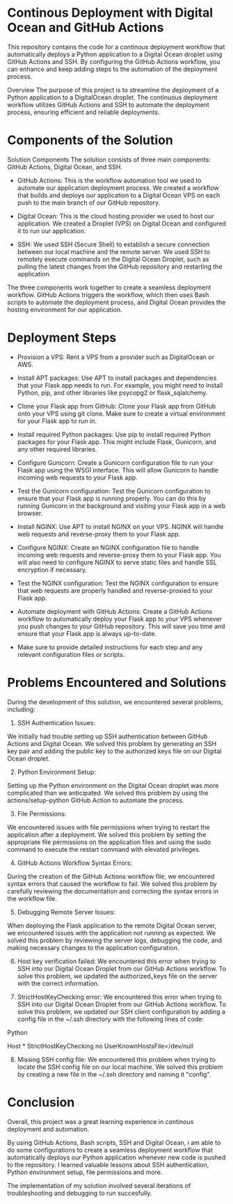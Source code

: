 # Continous Deployment with Digital Ocean and GitHub Actions
This repository contains the code for a continous deployment workflow that automatically deploys a Python application to a Digital Ocean droplet using GitHub Actions and SSH. By configuring the GitHub Actions workflow, you can enhance and keep adding steps to the automation of the deployment process.

Overview
The purpose of this project is to streamline the deployment of a Python application to a DigitalOcean droplet. The continuous deployment workflow utilizes GitHub Actions and SSH to automate the deployment process, ensuring efficient and reliable deployments.

# Components of the Solution

Solution Components
The solution consists of three main components: GitHub Actions, Digital Ocean, and SSH.

- GitHub Actions: This is the workflow automation tool we used to automate our application deployment process. We created a workflow that builds and deploys our application to a Digital Ocean VPS on each push to the main branch of our GitHub repository.

- Digital Ocean: This is the cloud hosting provider we used to host our application. We created a Droplet (VPS) on Digital Ocean and configured it to run our application.

- SSH: We used SSH (Secure Shell) to establish a secure connection between our local machine and the remote server. We used SSH to remotely execute commands on the Digital Ocean Droplet, such as pulling the latest changes from the GitHub repository and restarting the application.

The three components work together to create a seamless deployment workflow. GitHub Actions triggers the workflow, which then uses Bash scripts to automate the deployment process, and Digital Ocean provides the hosting environment for our application.

# Deployment Steps
- Provision a VPS: Rent a VPS from a provider such as DigitalOcean or AWS.

- Install APT packages: Use APT to install packages and dependencies that your Flask app needs to run. For example, you might need to install Python, pip, and other libraries like psycopg2 or flask_sqlalchemy.

- Clone your Flask app from GitHub: Clone your Flask app from GitHub onto your VPS using git clone. Make sure to create a virtual environment for your Flask app to run in.

- Install required Python packages: Use pip to install required Python packages for your Flask app. This might include Flask, Gunicorn, and any other required libraries.

- Configure Gunicorn: Create a Gunicorn configuration file to run your Flask app using the WSGI interface. This will allow Gunicorn to handle incoming web requests to your Flask app.

- Test the Gunicorn configuration: Test the Gunicorn configuration to ensure that your Flask app is running properly. You can do this by running Gunicorn in the background and visiting your Flask app in a web browser.

- Install NGINX: Use APT to install NGINX on your VPS. NGINX will handle web requests and reverse-proxy them to your Flask app.

- Configure NGINX: Create an NGINX configuration file to handle incoming web requests and reverse-proxy them to your Flask app. You will also need to configure NGINX to serve static files and handle SSL encryption if necessary.

- Test the NGINX configuration: Test the NGINX configuration to ensure that web requests are properly handled and reverse-proxied to your Flask app.

- Automate deployment with GitHub Actions: Create a GitHub Actions workflow to automatically deploy your Flask app to your VPS whenever you push changes to your GitHub repository. This will save you time and ensure that your Flask app is always up-to-date.

- Make sure to provide detailed instructions for each step and any relevant configuration files or scripts.

# Problems Encountered and Solutions
During the development of this solution, we encountered several problems, including:

1. SSH Authentication Issues: 

We initially had trouble setting up SSH authentication between GitHub Actions and Digital Ocean. We solved this problem by generating an SSH key pair and adding the public key to the authorized keys file on our Digital Ocean droplet.

2. Python Environment Setup: 

Setting up the Python environment on the Digital Ocean droplet was more complicated than we anticipated. We solved this problem by using the actions/setup-python GitHub Action to automate the process.

3. File Permissions: 

We encountered issues with file permissions when trying to restart the application after a deployment. We solved this problem by setting the appropriate file permissions on the application files and using the sudo command to execute the restart command with elevated privileges.

4. GitHub Actions Workflow Syntax Errors:

During the creation of the GitHub Actions workflow file, we encountered syntax errors that caused the workflow to fail. We solved this problem by carefully reviewing the documentation and correcting the syntax errors in the workflow file.

5. Debugging Remote Server Issues:

When deploying the Flask application to the remote Digital Ocean server, we encountered issues with the application not running as expected. We solved this problem by reviewing the server logs, debugging the code, and making necessary changes to the application configuration.

6. Host key verification failed: We encountered this error when trying to SSH into our Digital Ocean Droplet from our GitHub Actions workflow. To solve this problem, we updated the authorized_keys file on the server with the correct information.

7. StrictHostKeyChecking error: We encountered this error when trying to SSH into our Digital Ocean Droplet from our GitHub Actions workflow. To solve this problem, we updated our SSH client configuration by adding a config file in the ~/.ssh directory with the following lines of code:

Python

Host *
StrictHostKeyChecking no
UserKnownHostsFile=/dev/null

8. Missing SSH config file: We encountered this problem when trying to locate the SSH config file on our local machine. We solved this problem by creating a new file in the ~/.ssh directory and naming it "config".

# Conclusion
Overall, this project was a great learning experience in continous deployment and automation. 

By using GitHub Actions, Bash scripts, SSH and Digital Ocean, i am able to do some configurations to create a seamless deployment workflow that automatically deploys our Python application whenever new code is pushed to the repository. I learned valuable lessons about SSH authentication, Python environment setup, file permissions and more.

The implementation of my solution involved several iterations of troubleshooting and debugging to run succesfully.



